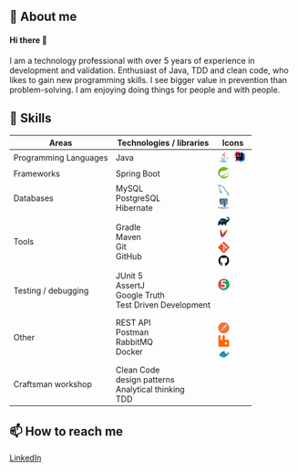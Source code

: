 

## 🔭 About me

#### Hi there 👋
I am a technology professional with over 5 years of
experience in development and validation. Enthusiast
of Java, TDD and clean code, who likes to gain new
programming skills. I see bigger value in prevention
than problem-solving. I am enjoying doing things for
people and with people.

## 🔨 Skills
| Areas                 | Technologies / libraries                                                | Icons                                                                                                                                                                                                                                                                                                                                                                                                                                                                                                                                                                                                         |
|-----------------------|-------------------------------------------------------------------------|---------------------------------------------------------------------------------------------------------------------------------------------------------------------------------------------------------------------------------------------------------------------------------------------------------------------------------------------------------------------------------------------------------------------------------------------------------------------------------------------------------------------------------------------------------------------------------------------------------------|
| Programming Languages | Java                                                                    | <img src="https://github.com/devicons/devicon/blob/master/icons/java/java-original.svg" title="Java" alt="Java" width="20" height="20"/>&nbsp; <img src="https://github.com/devicons/devicon/blob/master/icons/intellij/intellij-original.svg" title="Intellij" alt="Intellij" width="20" height="20"/>&nbsp;                                                                                                                                                                                                                                                                                                 |
| Frameworks            | Spring Boot                                                             | <img src="https://github.com/devicons/devicon/blob/master/icons/spring/spring-original.svg" title="Spring" alt="Spring" width="20" height="20"/>&nbsp;                                                                                                                                                                                                                                                                                                                                                                                                                                                        |
| Databases             | MySQL </br>  PostgreSQL </br>  Hibernate                                | <img src="https://github.com/devicons/devicon/blob/master/icons/mysql/mysql-original.svg" title="MySQL"  alt="MySQL" width="20" height="20"/>&nbsp; </br> <img src="https://github.com/devicons/devicon/blob/master/icons/postgresql/postgresql-original-wordmark.svg" title="PostgreSQL" alt="PostgreSQL" width="20" height="20"/>&nbsp;  <br/>                                                                                                                                                                                                                                                              |
| Tools                 | Gradle </br> Maven  </br> Git </br> GitHub                              | <img src="https://github.com/devicons/devicon/blob/master/icons/gradle/gradle-original.svg" title="gradle" alt="" width="20" height="20"/>&nbsp;  </br> <img src="https://github.com/devicons/devicon/blob/master/icons/maven/maven-original.svg" title="maven" alt="" width="20" height="20"/>&nbsp; </br>  <img src="https://github.com/devicons/devicon/blob/master/icons/git/git-original.svg" title="GIT" alt="Git" width="20" height="20"/>&nbsp; </br> <img src="https://github.com/devicons/devicon/blob/master/icons/github/github-original.svg" title="GitHub" alt="" width="20" height="20"/>&nbsp; | 
| Testing / debugging   | JUnit 5 </br> AssertJ </br> Google Truth  </br> Test Driven Development | <img src="https://github.com/devicons/devicon/blob/master/icons/junit/junit-original.svg" title="jUnit" alt="" width="20" height="20"/>&nbsp;  </br> </br>                                                                                                                                                                                                                                                                                                                                                                                                                                                    |
| Other                 | REST API </br>  Postman </br> RabbitMQ </br> Docker                     | </br>  <img src="https://github.com/devicons/devicon/blob/master/icons/postman/postman-original.svg" title="Postman" alt="" width="20" height="20"/>&nbsp; </br> <img src="https://github.com/devicons/devicon/blob/master/icons/rabbitmq/rabbitmq-original.svg" title="rabbitMQ" alt="" width="20" height="20"/>&nbsp;  </br> <img src="https://github.com/devicons/devicon/blob/master/icons/docker/docker-original.svg" title="docker" alt="" width="20" height="20"/>&nbsp;                                                                                                                               |
| Craftsman workshop    | Clean Code </br> design patterns </br> Analytical thinking </br> TDD    |                                                                                                                                                                                                                                                                                                                                                                                                                                                                                                                                                                                                             |


## 📫 How to reach me
[LinkedIn](https://www.linkedin.com/in/joanna-szczesna/)